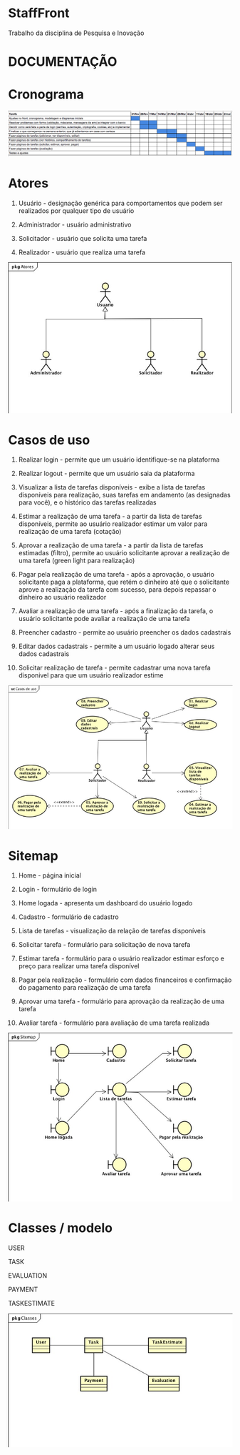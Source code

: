 # StaffFront

Trabalho da disciplina de Pesquisa e Inovação

# DOCUMENTAÇÃO

# Cronograma

![cronograma](https://github.com/marianacaramico/StaffFront/blob/master/doc/cronograma.png)


# Atores

01. Usuário - designação genérica para comportamentos que podem ser realizados por qualquer tipo de usuário

02. Administrador - usuário administrativo

03. Solicitador - usuário que solicita uma tarefa

04. Realizador - usuário que realiza uma tarefa

![diagrama-atores](https://github.com/marianacaramico/StaffFront/blob/master/doc/diagrama-atores.jpeg)


# Casos de uso

01. Realizar login - permite que um usuário identifique-se na plataforma

02. Realizar logout - permite que um usuário saia da plataforma

03. Visualizar a lista de tarefas disponíveis - exibe a lista de tarefas disponíveis para realização, suas tarefas em andamento (as designadas para você), e o histórico das tarefas realizadas

04. Estimar a realização de uma tarefa - a partir da lista de tarefas disponíveis, permite ao usuário realizador estimar um valor para realização de uma tarefa (cotação)

05. Aprovar a realização de uma tarefa - a partir da lista de tarefas estimadas (filtro), permite ao usuário solicitante aprovar a realização de uma tarefa (green light para realização)

06. Pagar pela realização de uma tarefa - após a aprovação, o usuário solicitante paga a plataforma, que retém o dinheiro até que o solicitante aprove a realização da tarefa com sucesso, para depois repassar o dinheiro ao usuário realizador

07. Avaliar a realização de uma tarefa - após a finalização da tarefa, o usuário solicitante pode avaliar a realização de uma tarefa

08. Preencher cadastro - permite ao usuário preencher os dados cadastrais

09. Editar dados cadastrais - permite a um usuário logado alterar seus dados cadastrais

10. Solicitar realização de tarefa - permite cadastrar uma nova tarefa disponivel para que um usuário realizador estime

![diagrama-casos-de-uso](https://github.com/marianacaramico/StaffFront/blob/master/doc/diagrama-casos-de-uso.jpeg)


# Sitemap

01. Home - página inicial

02. Login - formulário de login

03. Home logada - apresenta um dashboard do usuário logado

04. Cadastro - formulário de cadastro

05. Lista de tarefas - visualização da relação de tarefas disponíveis

06. Solicitar tarefa - formulário para solicitação de nova tarefa

07. Estimar tarefa - formulário para o usuário realizador estimar esforço e preço para realizar uma tarefa disponível

08. Pagar pela realização - formulário com dados financeiros e confirmação do pagamento para realização de uma tarefa

09. Aprovar uma tarefa - formulário para aprovação da realização de uma tarefa

10. Avaliar tarefa - formulário para avaliação de uma tarefa realizada

![diagrama-robustness](https://github.com/marianacaramico/StaffFront/blob/master/doc/diagrama-robustness.jpeg)


# Classes / modelo

USER

TASK

EVALUATION

PAYMENT

TASKESTIMATE

![diagrama-classes](https://github.com/marianacaramico/StaffFront/blob/master/doc/diagrama-classes.jpeg)

